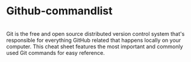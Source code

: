 # Github-commandlist
<br>
Git is the free and open source distributed version control system that's responsible for everything GitHub
related that happens locally on your computer. This cheat sheet features the most important and commonly
used Git commands for easy reference.
